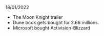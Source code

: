 18/01/2022

- The Moon Knight trailer
- Dune book gets bought for 2.66 millions.
- Microsoft bought Activision-Blizzard